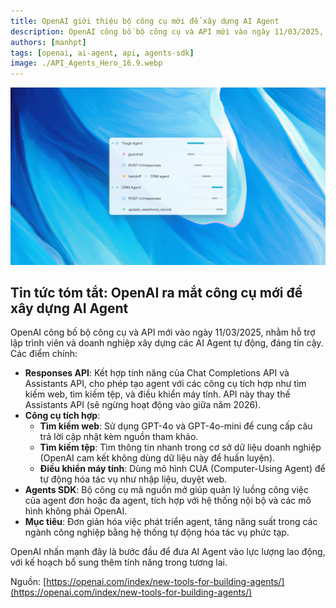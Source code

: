 ```yaml
---
title: OpenAI giới thiệu bộ công cụ mới để xây dựng AI Agent
description: OpenAI công bố bộ công cụ và API mới vào ngày 11/03/2025, nhằm hỗ trợ lập trình viên và doanh nghiệp xây dựng các AI Agent tự động, đáng tin cậy.
authors: [manhpt]
tags: [openai, ai-agent, api, agents-sdk]
image: ./API_Agents_Hero_16.9.webp
---
```


![OpenAI Agents API](./API_Agents_Hero_16.9.webp)

## Tin tức tóm tắt: OpenAI ra mắt công cụ mới để xây dựng AI Agent

OpenAI công bố bộ công cụ và API mới vào ngày 11/03/2025, nhằm hỗ trợ lập trình viên và doanh nghiệp xây dựng các AI Agent tự động, đáng tin cậy. Các điểm chính:

- **Responses API**: Kết hợp tính năng của Chat Completions API và Assistants API, cho phép tạo agent với các công cụ tích hợp như tìm kiếm web, tìm kiếm tệp, và điều khiển máy tính. API này thay thế Assistants API (sẽ ngừng hoạt động vào giữa năm 2026).
- **Công cụ tích hợp**:
  - **Tìm kiếm web**: Sử dụng GPT-4o và GPT-4o-mini để cung cấp câu trả lời cập nhật kèm nguồn tham khảo.
  - **Tìm kiếm tệp**: Tìm thông tin nhanh trong cơ sở dữ liệu doanh nghiệp (OpenAI cam kết không dùng dữ liệu này để huấn luyện).
  - **Điều khiển máy tính**: Dùng mô hình CUA (Computer-Using Agent) để tự động hóa tác vụ như nhập liệu, duyệt web.
- **Agents SDK**: Bộ công cụ mã nguồn mở giúp quản lý luồng công việc của agent đơn hoặc đa agent, tích hợp với hệ thống nội bộ và các mô hình không phải OpenAI.
- **Mục tiêu**: Đơn giản hóa việc phát triển agent, tăng năng suất trong các ngành công nghiệp bằng hệ thống tự động hóa tác vụ phức tạp.

OpenAI nhấn mạnh đây là bước đầu để đưa AI Agent vào lực lượng lao động, với kế hoạch bổ sung thêm tính năng trong tương lai.

Nguồn: [https://openai.com/index/new-tools-for-building-agents/](https://openai.com/index/new-tools-for-building-agents/)